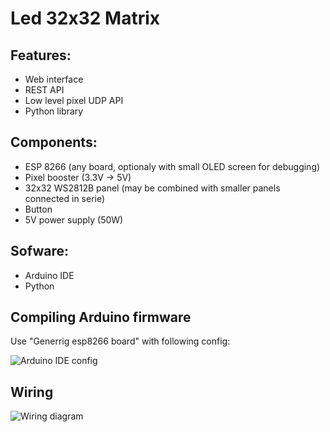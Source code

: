 # Led 32x32 Matrix 

## Features:
* Web interface
* REST API
* Low level pixel UDP API
* Python library

## Components:
* ESP 8266 (any board, optionaly with small OLED screen for debugging)
* Pixel booster (3.3V -> 5V)
* 32x32 WS2812B panel (may be combined with smaller panels connected in serie)
* Button
* 5V power supply (50W) 

## Sofware:
* Arduino IDE
* Python

## Compiling Arduino firmware

Use "Generrig esp8266 board" with following config:

![Arduino IDE config](https://github.com/panjanek/esp-rgb-matrix/blob/600e4c4edff6f5ff2f321e7af1ea4d31c9701831/images/arduinoconfig.png "Arduino IDE config")

## Wiring

![Wiring diagram](https://github.com/panjanek/esp-rgb-matrix/blob/a4d4f8c96adbd872e76d5bee97589852e9fabb8b/images/wiring-rgb.png "wiring diagram")
